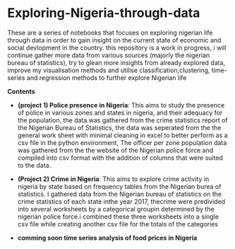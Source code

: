 # Exploring-Nigeria-through-data

These are a series of notebooks that focuses on exploring nigerian life through data in order to gain insight on the current state of economic and social devlopment in the country. this repository is a work in progress, i will continue gather more data from various sources (majorly the nigerian bureau of statistics), try to glean more insights from already explored data, improve my visualisation methods and utilise classification,clustering, time-series and regression methods to further explore Nigerian life

**Contents**
* **(project 1) Police presence in Nigeria**: This aims to study the presence of police in various zones and states in nigeria, and their adequacy for the population, the data was gathered from the crime statistics report of the Nigerian Bureau of Statistics, the data was seperated from the the general work sheet with minimal cleaning in excel to better perform as a csv file in the python environment, The officer per zone population data was gathered from the the website of the Nigerian police force and compiled into csv format with the addition of columns that were suited to the data.

* **(Project 2) Crime in Nigeria**: This aims to explore crime activity in nigeria by state based on frequency tables from the Nigerian burea of statistics. I gathered data from the Nigerian bureau of statistics on the crime statistics of each state inthe year 2017, thecrime were predivided into several worksheets by a categorical groupin determined by the nigerian police force.i combined these three worksheets into a single csv file while creating another csv file for the totals of the categories

* **comming soon time series analysis of food prices in Nigeria**
